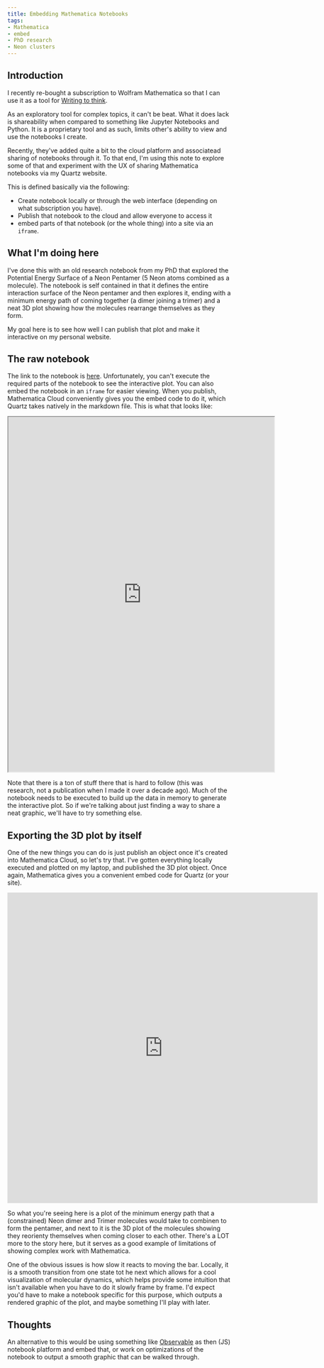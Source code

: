 ```yaml
---
title: Embedding Mathematica Notebooks
tags:
- Mathematica
- embed
- PhD research
- Neon clusters
---
```


## Introduction
I recently re-bought a subscription to Wolfram Mathematica so that I can use it as a tool for [Writing to think](../posts/writing-to-think.md). 

As an exploratory tool for complex topics, it can't be beat. What it does lack is shareability when compared to something like Jupyter Notebooks and Python. It is a proprietary tool and as such, limits other's ability to view and use the notebooks I create. 

Recently, they've added quite a bit to the cloud platform and associatead sharing of notebooks through it. To that end, I'm using this note to explore some of that and experiment with the UX of sharing Mathematica notebooks via my Quartz website. 

This is defined basically via the following:
- Create notebook locally or through the web interface (depending on what subscription you have).
- Publish that notebook to the cloud and allow everyone to access it
- embed parts of that notebook (or the whole thing) into a site via an `iframe`. 

## What I'm doing here
I've done this with an old research notebook from my PhD that explored the Potential Energy Surface of a Neon Pentamer (5 Neon atoms combined as a molecule). The notebook is self contained in that it defines the entire interaction surface of the Neon pentamer and then explores it, ending with a minimum energy path of coming together (a dimer joining a trimer) and a neat 3D plot showing how the molecules rearrange themselves as they form. 

My goal here is to see how well I can publish that plot and make it interactive on my personal website. 

## The raw notebook
The link to the notebook is [here](https://www.wolframcloud.com/obj/bd404ea6-321e-4877-9837-c2f9eeb81c11). Unfortunately, you can't execute the required parts of the notebook to see the interactive plot. You can also embed the notebook in an `iframe` for easier viewing. When you publish, Mathematica Cloud conveniently gives you the embed code to do it, which Quartz takes natively in the markdown file. This is what that looks like:

<iframe src="https://www.wolframcloud.com/obj/corey0/Published/DimerTrimerMinimizationNew.nb?_embed=iframe" width="600" height="800"></iframe>

Note that there is a ton of stuff there that is hard to follow (this was research, not a publication when I made it over a decade ago). Much of the notebook needs to be executed to build up the data in memory to generate the interactive plot. So if we're talking about just finding a way to share a neat graphic, we'll have to try something else. 

## Exporting the 3D plot by itself
One of the new things you can do is just publish an object once it's created into Mathematica Cloud, so let's try that. I've gotten everything locally executed and plotted on my laptop, and published the 3D plot object. Once again, Mathematica gives you a convenient embed code for Quartz (or your site). 

<iframe width='700' height='700' src='https://www.wolframcloud.com/obj/305ab1cc-ebe1-4350-a572-d36c77e33142' frameborder='0'></iframe>

So what you're seeing here is a plot of the minimum energy path that a (constrained) Neon dimer and Trimer molecules would take to combinen to form the pentamer, and next to it is the 3D plot of the molecules showing they reorienty themselves when coming closer to each other. There's a LOT more to the story here, but it serves as a good example of limitations of showing complex work with Mathematica. 

One of the obvious issues is how slow it reacts to moving the bar. Locally, it is a smooth transition from one state tot he next which allows for a cool visualization of molecular dynamics, which helps provide some intuition that isn't available when you have to do it slowly frame by frame. I'd expect you'd have to make a notebook specific for this purpose, which outputs a rendered graphic of the plot, and maybe something I'll play with later. 

## Thoughts
An alternative to this would be using something like [Observable](https://observablehq.com) as then (JS) notebook platform and embed that, or work on optimizations of the notebook to output a smooth graphic that can be walked through. 